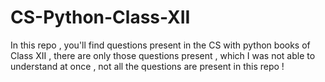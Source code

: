 # CS-Python-Class-XII
In this repo , you'll find questions present in the CS with python books of Class XII , there are only those questions present , which I was not able to understand at once , not all the questions are present in this repo !
